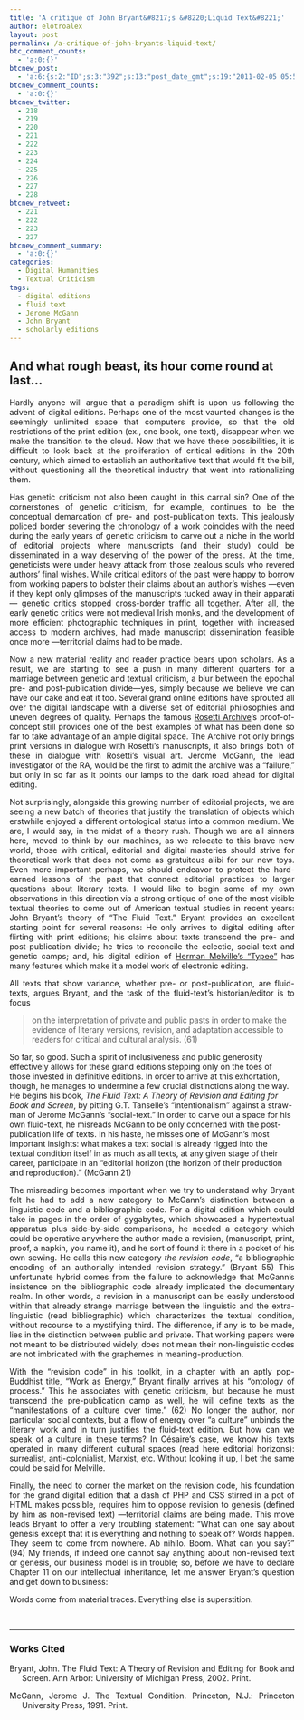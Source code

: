 ```yaml
---
title: 'A critique of John Bryant&#8217;s &#8220;Liquid Text&#8221;'
author: elotroalex
layout: post
permalink: /a-critique-of-john-bryants-liquid-text/
btc_comment_counts:
  - 'a:0:{}'
btcnew_post:
  - 'a:6:{s:2:"ID";s:3:"392";s:13:"post_date_gmt";s:19:"2011-02-05 05:59:34";s:23:"initial_import_date_gmt";s:19:"2011-02-22 00:31:53";s:20:"last_import_date_gmt";s:19:"2011-02-25 03:59:28";s:4:"hits";s:2:"11";s:6:"misses";s:2:"29";}'
btcnew_comment_counts:
  - 'a:0:{}'
btcnew_twitter:
  - 218
  - 219
  - 220
  - 221
  - 222
  - 223
  - 224
  - 225
  - 226
  - 227
  - 228
btcnew_retweet:
  - 221
  - 222
  - 223
  - 227
btcnew_comment_summary:
  - 'a:0:{}'
categories:
  - Digital Humanities
  - Textual Criticism
tags:
  - digital editions
  - fluid text
  - Jerome McGann
  - John Bryant
  - scholarly editions
---
```

## And what rough beast, its hour come round at last&#8230;

<p align="justify">
  Hardly anyone will argue that a paradigm shift is upon us following the advent of digital editions. Perhaps one of the most vaunted changes is the seemingly unlimited space that computers provide, so that the old restrictions of the print edition (ex., one book, one text), disappear when we make the transition to the cloud. Now that we have these possibilities, it is difficult to look back at the proliferation of critical editions in the 20th century, which aimed to establish an authoritative text that would fit the bill, without questioning all the theoretical industry that went into rationalizing them.
</p>

<p align="justify">
  Has genetic criticism not also been caught in this carnal sin? One of the cornerstones of genetic criticism, for example, continues to be the conceptual demarcation of pre- and post-publication texts. This jealously policed border severing the chronology of a work coincides with the need during the early years of genetic criticism to carve out a niche in the world of editorial projects where manuscripts (and their study) could be disseminated in a way deserving of the power of the press. At the time, geneticists were under heavy attack from those zealous souls who revered authors’ final wishes. While critical editors of the past were happy to borrow from working papers to bolster their claims about an author’s wishes —even if they kept only glimpses of the manuscripts tucked away in their apparati— genetic critics stopped cross-border traffic all together. After all, the early genetic critics were not medieval Irish monks, and the development of more efficient photographic techniques in print, together with increased access to modern archives, had made manuscript dissemination feasible once more —territorial claims had to be made.
</p>

<p align="justify">
  Now a new material reality and reader practice bears upon scholars. As a result, we are starting to see a push in many different quarters for a marriage between genetic and textual criticism, a blur between the epochal pre- and post-publication divide—yes, simply because we believe we can have our cake and eat it too. Several grand online editions have sprouted all over the digital landscape with a diverse set of editorial philosophies and uneven degrees of quality. Perhaps the famous <a href="http://www.rossettiarchive.org/">Rosetti Archive</a>’s proof-of-concept still provides one of the best examples of what has been done so far to take advantage of an ample digital space. The Archive not only brings print versions in dialogue with Rosetti’s manuscripts, it also brings both of these in dialogue with Rosetti’s visual art. Jerome McGann, the lead investigator of the RA, would be the first to admit the archive was a “failure,” but only in so far as it points our lamps to the dark road ahead for digital editing.
</p>

<p align="justify">
  Not surprisingly, alongside this growing number of editorial projects, we are seeing a new batch of theories that justify the translation of objects which erstwhile enjoyed a different ontological status into a common medium. We are, I would say, in the midst of a theory rush. Though we are all sinners here, moved to think by our machines, as we relocate to this brave new world, those with critical, editorial and digital masteries should strive for theoretical work that does not come as gratuitous alibi for our new toys. Even more important perhaps, we should endeavor to protect the hard-earned lessons of the past that connect editorial practices to larger questions about literary texts. I would like to begin some of my own observations in this direction via a strong critique of one of the most visible textual theories to come out of American textual studies in recent years: John Bryant’s theory of “The Fluid Text.” Bryant provides an excellent starting point for several reasons: He only arrives to digital editing after flirting with print editions; his claims about texts transcend the pre- and post-publication divide; he tries to reconcile the eclectic, social-text and genetic camps; and, his digital edition of <a href="http://rotunda.upress.virginia.edu/melville/">Herman Melville’s “Typee”</a> has many features which make it a model work of electronic editing.
</p>

<p align="justify">
  All texts that show variance, whether pre- or post-publication, are fluid-texts, argues Bryant, and the task of the fluid-text’s historian/editor is to focus
</p>

> on the interpretation of private and public pasts in order to make the evidence of literary versions, revision, and adaptation accessible to readers for critical and cultural analysis. (61)

So far, so good. Such a spirit of inclusiveness and public generosity effectively allows for these grand editions stepping only on the toes of those invested in definitive editions. In order to arrive at this exhortation, though, he manages to undermine a few crucial distinctions along the way. He begins his book, *The Fluid Text: A Theory of Revision and Editing for Book and Screen*, by pitting G.T. Tanselle’s “intentionalism” against a straw-man of Jerome McGann’s “social-text.” In order to carve out a space for his own fluid-text, he misreads McGann to be only concerned with the post-publication life of texts. In his haste, he misses one of McGann’s most important insights: what makes a text social is already rigged into the textual condition itself in as much as all texts, at any given stage of their career, participate in an “editorial horizon (the horizon of their production and reproduction).” (McGann 21)

<p align="justify">
  The misreading becomes important when we try to understand why Bryant felt he had to add a new category to McGann’s distinction between a linguistic code and a bibliographic code. For a digital edition which could take in pages in the order of gygabytes, which showcased a hypertextual apparatus plus side-by-side comparisons, he needed a category which could be operative anywhere the author made a revision, (manuscript, print, proof, a napkin, you name it), and he sort of found it there in a pocket of his own sewing. He calls this new category <em>the revision code</em>, “a bibliographic encoding of an authorially intended revision strategy.” (Bryant 55) This unfortunate hybrid comes from the failure to acknowledge that McGann’s insistence on the bibliographic code already implicated the documentary realm. In other words, a revision in a manuscript can be easily understood within that already strange marriage between the linguistic and the extra-linguistic (read bibliographic) which characterizes the textual condition, without recourse to a mystifying third. The difference, if any is to be made, lies in the distinction between public and private. That working papers were not meant to be distributed widely, does not mean their non-linguistic codes are not imbricated with the graphemes in meaning-production.
</p>

<p align="justify">
  With the “revision code” in his toolkit, in a chapter with an aptly pop-Buddhist title, “Work as Energy,” Bryant finally arrives at his “ontology of process.” This he associates with genetic criticism, but because he must transcend the pre-publication camp as well, he will define texts as the “manifestations of a culture over time.” (62) No longer the author, nor particular social contexts, but a flow of energy over “a culture” unbinds the literary work and in turn justifies the fluid-text edition. But how can we speak of a culture in these terms? In Césaire’s case, we know his texts operated in many different cultural spaces (read here editorial horizons): surrealist, anti-colonialist, Marxist, etc. Without looking it up, I bet the same could be said for Melville.
</p>

<p align="justify">
  Finally, the need to corner the market on the revision code, his foundation for the grand digital edition that a dash of PHP and CSS stirred in a pot of HTML makes possible, requires him to oppose revision to genesis (defined by him as non-revised text) —territorial claims are being made. This move leads Bryant to offer a very troubling statement: “What can one say about genesis except that it is everything and nothing to speak of? Words happen. They seem to come from nowhere. Ab nihilo. Boom. What can you say?” (94) My friends, if indeed one cannot say anything about non-revised text or genesis, our business model is in trouble; so, before we have to declare Chapter 11 on our intellectual inheritance, let me answer Bryant’s question and get down to business:
</p>

<p align="justify">
  Words come from material traces. Everything else is superstition.
</p>

&nbsp;

* * *

### Works Cited

<p style="padding-left: 22px; text-indent: -22px;" align="justify">
  Bryant, John. The Fluid Text: A Theory of Revision and Editing for Book and Screen. Ann Arbor: University of Michigan Press, 2002. Print.
</p>

<p style="padding-left: 22px; text-indent: -22px;" align="justify">
  McGann, Jerome J. The Textual Condition. Princeton, N.J.: Princeton University Press, 1991. Print.
</p>